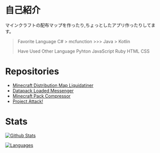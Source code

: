 # 自己紹介
マインクラフトの配布マップを作ったり,ちょっとしたアプリ作ったりしてます。
> Favorite Language C# > mcfunction >>> Java > Kotlin
> 
> Have Used Other Language Pyhton JavaScript Ruby HTML CSS

# Repositories
- [Minecraft Distribution Map Liquidatiner](https://github.com/Kyuri-jp/Minecraft-Distribution-Map-Liquidationer)
- [Datapack Loaded Messenger]([https://github.com/Kyuri-jp/AttackDatapackAndResourcepack](https://github.com/Kyuri-jp/Datapack-Loaded-Messenger))
- [Minecraft Pack Compressor]([https://github.com/Kyuri-jp/AttackDatapackAndResourcepack](https://github.com/Kyuri-jp/MinecraftPackCompressor))
- [Project Attack!](https://github.com/Kyuri-jp/AttackDatapackAndResourcepack)

# Stats
[![Github Stats](https://github-readme-stats.vercel.app/api?username=Kyuri-jp&count_private=true&show_icons=true&theme=dark)](https://github.com/anuraghazra/github-readme-stats)

[![Languages](https://github-readme-stats.vercel.app/api/top-langs/?username=Kyuri-jp&layout=donut&theme=dark)](https://github.com/anuraghazra/github-readme-stats)
